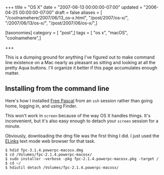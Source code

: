+++
title = "OS X"
date = "2007-06-13 00:00:00-07:00"
updated = "2006-04-25 00:00:00-07:00"
draft = false
aliases = [ "/coolnamehere/2007/06/13_os-x.html", "/post/2007/os-x/", "/2007/06/13/os-x/", "/post/2007/06/os-x/",]

[taxonomies]
category = [ "post",]
tags = [ "os x", "macOS", "coolnamehere",]

+++

This is a dumping ground for anything I've figured out to make command line
existence on a Mac nearly as pleasant as sitting and looking at all the pretty
Aqua buttons. I'll organize it better if this page accumulates enough matter.
<!--more-->

## Installing from the command line

Here's how I installed [Free Pascal](http://www.freepascal.org/) from an `ssh`
session rather than going home, logging in, and using Finder.

This won't work in `screen` because of the way OS X handles things. It's
inconvenient, but it's also easy enough to detach your `screen` session for a
minute.

Obviously, downloading the dmg file was the first thing I did. I just used
the [ELinks](http://elinks.or.cz/) text mode web browser for that task.

    $ hdid fpc-3.1.4.powerpc-macosx.dmg
    $ cd /Volumes/fpc-2.1.4.powerpc-macosx/
    $ sudo installer -verbose -pkg fpc-2.1.4.powerpc-macosx.pkg -target /
    $ cd ~/
    $ hdiutil detach /Volumes/fpc-2.1.4.powerpc-macosx/